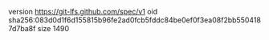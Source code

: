 version https://git-lfs.github.com/spec/v1
oid sha256:083d0d1f6d155815b96fe2ad0fcb5fddc84be0ef0f3ea08f2bb5504187d7ba8f
size 1490
